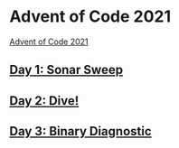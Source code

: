 # Advent of Code 2021
[Advent of Code 2021](https://adventofcode.com/2021)

## [Day 1: Sonar Sweep](https://adventofcode.com/2021/day/1)

## [Day 2: Dive!](https://adventofcode.com/2021/day/2) 

## [Day 3: Binary Diagnostic](https://adventofcode.com/2021/day/2)
